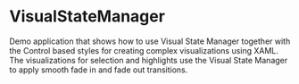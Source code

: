 # VisualStateManager

Demo application that shows how to use Visual State Manager together with the
      Control based styles for creating complex visualizations using XAML.
      The visualizations for selection and highlights use the Visual State Manager
      to apply smooth fade in and fade out transitions.
